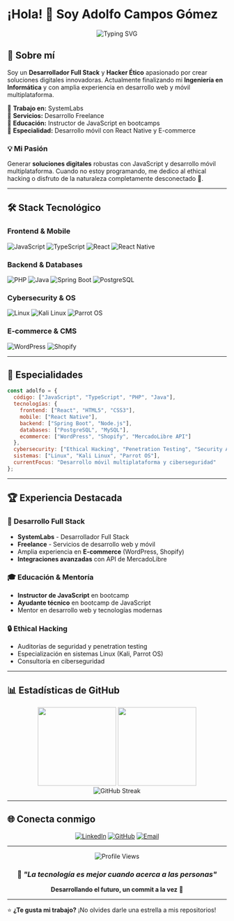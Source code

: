 # ¡Hola! 👋 Soy Adolfo Campos Gómez

<div align="center">
  <img src="https://readme-typing-svg.herokuapp.com?font=Fira+Code&pause=1000&color=2196F3&center=true&vCenter=true&width=435&lines=Full+Stack+Developer;Ethical+Hacker;JavaScript+Enthusiast;React+Native+Expert;Cybersecurity+Professional" alt="Typing SVG" />
</div>

## 🚀 Sobre mí

Soy un **Desarrollador Full Stack** y **Hacker Ético** apasionado por crear soluciones digitales innovadoras. Actualmente finalizando mi **Ingeniería en Informática** y con amplia experiencia en desarrollo web y móvil multiplataforma.

🔹 **Trabajo en:** SystemLabs  
🔹 **Servicios:** Desarrollo Freelance  
🔹 **Educación:** Instructor de JavaScript en bootcamps  
🔹 **Especialidad:** Desarrollo móvil con React Native y E-commerce  

### 💡 Mi Pasión
Generar **soluciones digitales** robustas con JavaScript y desarrollo móvil multiplataforma. Cuando no estoy programando, me dedico al ethical hacking o disfruto de la naturaleza completamente desconectado 🌲.

---

## 🛠️ Stack Tecnológico

### **Frontend & Mobile**
![JavaScript](https://img.shields.io/badge/JavaScript-F7DF1E?style=for-the-badge&logo=javascript&logoColor=black)
![TypeScript](https://img.shields.io/badge/TypeScript-007ACC?style=for-the-badge&logo=typescript&logoColor=white)
![React](https://img.shields.io/badge/React-20232A?style=for-the-badge&logo=react&logoColor=61DAFB)
![React Native](https://img.shields.io/badge/React_Native-20232A?style=for-the-badge&logo=react&logoColor=61DAFB)

### **Backend & Databases**
![PHP](https://img.shields.io/badge/PHP-777BB4?style=for-the-badge&logo=php&logoColor=white)
![Java](https://img.shields.io/badge/Java-ED8B00?style=for-the-badge&logo=openjdk&logoColor=white)
![Spring Boot](https://img.shields.io/badge/Spring_Boot-6DB33F?style=for-the-badge&logo=spring-boot&logoColor=white)
![PostgreSQL](https://img.shields.io/badge/PostgreSQL-316192?style=for-the-badge&logo=postgresql&logoColor=white)

### **Cybersecurity & OS**
![Linux](https://img.shields.io/badge/Linux-FCC624?style=for-the-badge&logo=linux&logoColor=black)
![Kali Linux](https://img.shields.io/badge/Kali_Linux-557C94?style=for-the-badge&logo=kali-linux&logoColor=white)
![Parrot OS](https://img.shields.io/badge/Parrot_OS-87CEEB?style=for-the-badge&logo=parrot-security&logoColor=white)

### **E-commerce & CMS**
![WordPress](https://img.shields.io/badge/WordPress-21759B?style=for-the-badge&logo=wordpress&logoColor=white)
![Shopify](https://img.shields.io/badge/Shopify-7AB55C?style=for-the-badge&logo=shopify&logoColor=white)

---

## 🎯 Especialidades

```javascript
const adolfo = {
  código: ["JavaScript", "TypeScript", "PHP", "Java"],
  tecnologías: {
    frontend: ["React", "HTML5", "CSS3"],
    mobile: ["React Native"],
    backend: ["Spring Boot", "Node.js"],
    databases: ["PostgreSQL", "MySQL"],
    ecommerce: ["WordPress", "Shopify", "MercadoLibre API"]
  },
  cybersecurity: ["Ethical Hacking", "Penetration Testing", "Security Audits"],
  sistemas: ["Linux", "Kali Linux", "Parrot OS"],
  currentFocus: "Desarrollo móvil multiplataforma y ciberseguridad"
};
```

---

## 🏆 Experiencia Destacada

### 💼 **Desarrollo Full Stack**
- **SystemLabs** - Desarrollador Full Stack
- **Freelance** - Servicios de desarrollo web y móvil
- Amplia experiencia en **E-commerce** (WordPress, Shopify)
- **Integraciones avanzadas** con API de MercadoLibre

### 🎓 **Educación & Mentoría**
- **Instructor de JavaScript** en bootcamp
- **Ayudante técnico** en bootcamp de JavaScript
- Mentor en desarrollo web y tecnologías modernas

### 🔒 **Ethical Hacking**
- Auditorías de seguridad y penetration testing
- Especialización en sistemas Linux (Kali, Parrot OS)
- Consultoría en ciberseguridad

---

## 📊 Estadísticas de GitHub

<div align="center">
  <img height="180em" src="https://github-readme-stats.vercel.app/api?username=cgomezadolfo&show_icons=true&theme=tokyonight&include_all_commits=true&count_private=true"/>
  <img height="180em" src="https://github-readme-stats.vercel.app/api/top-langs/?username=cgomezadolfo&layout=compact&langs_count=8&theme=tokyonight"/>
</div>

<div align="center">
  <img src="https://github-readme-streak-stats.herokuapp.com/?user=cgomezadolfo&theme=tokyonight" alt="GitHub Streak" />
</div>

---

## 🌐 Conecta conmigo

<div align="center">
  
[![LinkedIn](https://img.shields.io/badge/LinkedIn-0077B5?style=for-the-badge&logo=linkedin&logoColor=white)](https://linkedin.com/in/adolfo-campos-gomez)
[![GitHub](https://img.shields.io/badge/GitHub-100000?style=for-the-badge&logo=github&logoColor=white)](https://github.com/cgomezadolfo)
[![Email](https://img.shields.io/badge/Email-D14836?style=for-the-badge&logo=gmail&logoColor=white)](mailto:tu.email@ejemplo.com)

</div>

---

<div align="center">
  <img src="https://komarev.com/ghpvc/?username=cgomezadolfo&color=blue&style=flat-square&label=Profile+Views" alt="Profile Views" />
</div>

<div align="center">
  
### 💭 *"La tecnología es mejor cuando acerca a las personas"* 
**Desarrollando el futuro, un commit a la vez** 🚀

</div>

---

⭐️ **¿Te gusta mi trabajo?** ¡No olvides darle una estrella a mis repositorios!